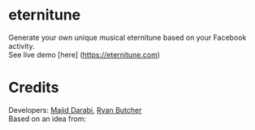 eternitune
==========

Generate your own unique musical eternitune based on your Facebook activity.  
See live demo [here] (https://eternitune.com)

Credits
==========

Developers: [Majid Darabi](mailto:m.darabi@gmail.com), [Ryan Butcher](mailto:rbutcher@gmail.com)  
Based on an idea from:
  
